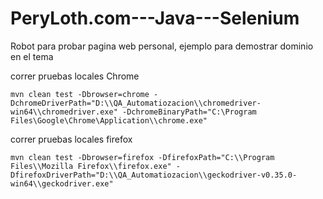 # PeryLoth.com---Java---Selenium
Robot para probar pagina web personal, ejemplo para demostrar dominio en el tema

correr pruebas locales Chrome
```
mvn clean test -Dbrowser=chrome -DchromeDriverPath="D:\\QA_Automatiozacion\\chromedriver-win64\\chromedriver.exe" -DchromeBinaryPath="C:\Program Files\Google\Chrome\Application\\chrome.exe"
```

correr pruebas locales firefox
```
mvn clean test -Dbrowser=firefox -DfirefoxPath="C:\\Program Files\\Mozilla Firefox\\firefox.exe" -DfirefoxDriverPath="D:\\QA_Automatiozacion\\geckodriver-v0.35.0-win64\\geckodriver.exe"
```
